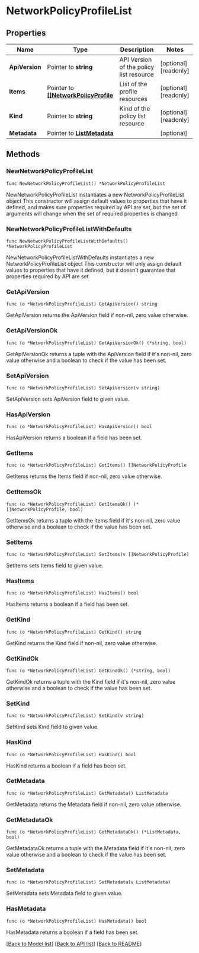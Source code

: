 # NetworkPolicyProfileList

## Properties

Name | Type | Description | Notes
------------ | ------------- | ------------- | -------------
**ApiVersion** | Pointer to **string** | API Version of the policy list resource | [optional] [readonly] 
**Items** | Pointer to [**[]NetworkPolicyProfile**](NetworkPolicyProfile.md) | List of the profile resources | [optional] [readonly] 
**Kind** | Pointer to **string** | Kind of the policy list resource | [optional] [readonly] 
**Metadata** | Pointer to [**ListMetadata**](ListMetadata.md) |  | [optional] 

## Methods

### NewNetworkPolicyProfileList

`func NewNetworkPolicyProfileList() *NetworkPolicyProfileList`

NewNetworkPolicyProfileList instantiates a new NetworkPolicyProfileList object
This constructor will assign default values to properties that have it defined,
and makes sure properties required by API are set, but the set of arguments
will change when the set of required properties is changed

### NewNetworkPolicyProfileListWithDefaults

`func NewNetworkPolicyProfileListWithDefaults() *NetworkPolicyProfileList`

NewNetworkPolicyProfileListWithDefaults instantiates a new NetworkPolicyProfileList object
This constructor will only assign default values to properties that have it defined,
but it doesn't guarantee that properties required by API are set

### GetApiVersion

`func (o *NetworkPolicyProfileList) GetApiVersion() string`

GetApiVersion returns the ApiVersion field if non-nil, zero value otherwise.

### GetApiVersionOk

`func (o *NetworkPolicyProfileList) GetApiVersionOk() (*string, bool)`

GetApiVersionOk returns a tuple with the ApiVersion field if it's non-nil, zero value otherwise
and a boolean to check if the value has been set.

### SetApiVersion

`func (o *NetworkPolicyProfileList) SetApiVersion(v string)`

SetApiVersion sets ApiVersion field to given value.

### HasApiVersion

`func (o *NetworkPolicyProfileList) HasApiVersion() bool`

HasApiVersion returns a boolean if a field has been set.

### GetItems

`func (o *NetworkPolicyProfileList) GetItems() []NetworkPolicyProfile`

GetItems returns the Items field if non-nil, zero value otherwise.

### GetItemsOk

`func (o *NetworkPolicyProfileList) GetItemsOk() (*[]NetworkPolicyProfile, bool)`

GetItemsOk returns a tuple with the Items field if it's non-nil, zero value otherwise
and a boolean to check if the value has been set.

### SetItems

`func (o *NetworkPolicyProfileList) SetItems(v []NetworkPolicyProfile)`

SetItems sets Items field to given value.

### HasItems

`func (o *NetworkPolicyProfileList) HasItems() bool`

HasItems returns a boolean if a field has been set.

### GetKind

`func (o *NetworkPolicyProfileList) GetKind() string`

GetKind returns the Kind field if non-nil, zero value otherwise.

### GetKindOk

`func (o *NetworkPolicyProfileList) GetKindOk() (*string, bool)`

GetKindOk returns a tuple with the Kind field if it's non-nil, zero value otherwise
and a boolean to check if the value has been set.

### SetKind

`func (o *NetworkPolicyProfileList) SetKind(v string)`

SetKind sets Kind field to given value.

### HasKind

`func (o *NetworkPolicyProfileList) HasKind() bool`

HasKind returns a boolean if a field has been set.

### GetMetadata

`func (o *NetworkPolicyProfileList) GetMetadata() ListMetadata`

GetMetadata returns the Metadata field if non-nil, zero value otherwise.

### GetMetadataOk

`func (o *NetworkPolicyProfileList) GetMetadataOk() (*ListMetadata, bool)`

GetMetadataOk returns a tuple with the Metadata field if it's non-nil, zero value otherwise
and a boolean to check if the value has been set.

### SetMetadata

`func (o *NetworkPolicyProfileList) SetMetadata(v ListMetadata)`

SetMetadata sets Metadata field to given value.

### HasMetadata

`func (o *NetworkPolicyProfileList) HasMetadata() bool`

HasMetadata returns a boolean if a field has been set.


[[Back to Model list]](../README.md#documentation-for-models) [[Back to API list]](../README.md#documentation-for-api-endpoints) [[Back to README]](../README.md)


